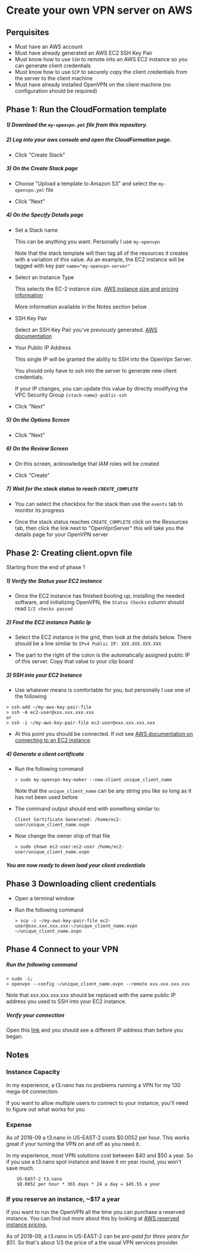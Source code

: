 # Create your own VPN server on AWS

## Perquisites

- Must have an AWS account
- Must have already generated an AWS EC2 SSH Key Pair
- Must know how to use `SSH` to remote into an AWS EC2 instance so you can generate client credentials 
- Must know how to use `SCP` to securely copy the client credentials from the server to the client machine
- Must have already installed OpenVPN on the client machine (no configuration should be required)  

## Phase 1: Run the CloudFormation template

##### 1) Download the `my-openvpn.yml` file from this repository.

##### 2) Log into your aws console and open the CloudFormation page.

- Click "Create Stack"

##### 3) On the Create Stack page

- Choose "Upload a template to Amazon S3" and select the `my-openvpn.yml` file

- Click "Next"

##### 4) On the Specify Details page

- Set a Stack name

    This can be anything you want. Personally I use `my-openvpn`
     
    Note that the stack template will then tag all of the resources it creates with a variation of this value.
    As an example, the EC2 instance will be tagged with key pair `name="my-openvpn-server"`
    
- Select an Instance Type

    This selects the EC-2 instance size. [AWS instance size and pricing information](https://aws.amazon.com/ec2/pricing/on-demand/)

    More information available in the Notes section below

- SSH Key Pair

    Select an SSH Key Pair you've previously generated. [AWS documentation](https://docs.aws.amazon.com/AWSEC2/latest/UserGuide/ec2-key-pairs.html)
    
- Your Public IP Address

    This single IP will be granted the ability to SSH into the OpenVpn Server.
    
    You should only have to ssh into the server to generate new client credentials.
    
    If your IP changes, you can update this value by directly modifying the VPC Security Group `{stack-name}-public-ssh`
    
- Click "Next"

##### 5) On the Options Screen

- Click "Next"

##### 6) On the Review Screen

- On this screen, acknowledge that IAM roles will be created

- Click "Create"

##### 7) Wait for the stack status to reach `CREATE_COMPLETE`

- You can select the checkbox for the stack then use the `events` tab to monitor its progress

- Once the stack status reaches `CREATE_COMPLETE` click on the Resources tab, then click the link next to "OpenVpnServer" this will take you the details page for your OpenVPN server

## Phase 2: Creating client.opvn file

Starting from the end of phase 1

##### 1) Verify the Status your EC2 instance

- Once the EC2 instance has finished booting up, installing the needed software, and initializing OpenVPN, the `Status Checks` column should read `2/2 checks passed`

##### 2) Find the EC2 instance Public Ip

- Select the EC2 instance in the grid, then look at the details below. There should be a line similar to `IPv4 Public IP: XXX.XXX.XXX.XXX`

- The part to the right of the colon is the automatically assigned public IP of this server. Copy that value to your clip board

##### 3) SSH into your EC2 Instance

- Use whatever means is comfortable for you, but personally I use one of the following

```
> ssh-add ~/my-aws-key-pair-file
> ssh -A ec2-user@xxx.xxx.xxx.xxx
or
> ssh -i ~/my-aws-key-pair-file ec2-user@xxx.xxx.xxx.xxx
```   

- At this point you should be connected. If not see [AWS documentation on connecting to an EC2 instance](https://docs.aws.amazon.com/AWSEC2/latest/UserGuide/AccessingInstances.html).

##### 4) Generate a client certificate

- Run the following command

    ```
    > sudo my-openvpn-key-maker --new-client unique_client_name
    ``` 

    Note that the `unique_client_name` can be any string you like so long as it has not been used before

- The command output should end with something similar to:

    ```
    Client Certificate Generated: /home/ec2-user/unique_client_name.ovpn
    ```
    
- Now change the owner ship of that file

    ```
    > sudo chown ec2-user:ec2-user /home/ec2-user/unique_client_name.ovpn
    ```
    
##### You are now ready to down load your client credentials

## Phase 3 Downloading client credentials

- Open a terminal window

- Run the following command

    ```
    > scp -i ~/my-aws-key-pair-file ec2-user@xxx.xxx.xxx.xxx:~/unique_client_name.ovpn ~/unique_client_name.ovpn
    ```  

## Phase 4 Connect to your VPN

##### Run the following command

```
> sudo -i;
> openvpn --config ~/unique_client_name.ovpn --remote xxx.xxx.xxx.xxx
```
    
Note that xxx.xxx.xxx.xxx should be replaced with the same public IP address you used to SSH into your EC2 instance. 

##### Verify your connection

Open this [link](https://www.google.com/search?q=my+ip) and you should see a different IP address than before you began.

## Notes
 
### Instance Capacity

In my experience, a t3.nano has no problems running a VPN for my 130 mega-bit connection.

If you want to allow multiple users to connect to your instance, you'll need to figure out what works for you
        

### Expense

As of 2018-09 a t3.nano in US-EAST-2 costs $0.0052 per hour. This works great if your turning the VPN on and off as you need it.

In my experience, most VPN solutions cost between $40 and $50 a year. So if you use a t3.nano spot instance and
leave it on year round, you won't save much.

        US-EAST-2 t3.nano
        $0.0052 per hour * 365 days * 24 a day = $45.55 a year 


### If you reserve an instance, ~$17 a year
 
If you want to run the OpenVPN all the time you can purchase a reserved instance. You can find out more about this by
looking at [AWS reserved instance pricing.](https://aws.amazon.com/ec2/pricing/reserved-instances/)

As of 2018-09, a t3.nano in US-EAST-2 can be *_pre-paid for three years for $51_*. So that's about 1/3 the price of a
the usual VPN services provider.
    
    